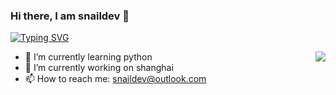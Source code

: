 ### Hi there, I am snaildev 👋
<a href="https://git.io/typing-svg"><img src="https://readme-typing-svg.demolab.com?font=Fira+Code&pause=1000&color=6DDCCF&background=FF52BC00&width=610&lines=coding+as+art.+keep+open+source,+enjoy+open+source." alt="Typing SVG" /></a>
  
<img align="right" src="https://github-readme-stats.vercel.app/api?username=snaildev&show_icons=true&icon_color=805AD5&text_color=718096&bg_color=ffffff&hide_title=true" />

- 🌱 I’m currently learning python
- 🔭 I’m currently working on shanghai
- 📫 How to reach me: snaildev@outlook.com

<!--
**lonnyzhang423/lonnyzhang423** is a ✨ _special_ ✨ repository because its `README.md` (this file) appears on your GitHub profile.

Here are some ideas to get you started:

- 🔭 I’m currently working on ...
- 🌱 I’m currently learning ...
- 👯 I’m looking to collaborate on ...
- 🤔 I’m looking for help with ...
- 💬 Ask me about ...
- 📫 How to reach me: ...
- 😄 Pronouns: ...
- ⚡ Fun fact: ...

![Github Stats](https://github-readme-stats.vercel.app/api?username=snaildev&show_icons=true&count_private=true&hide_title=true)
![Most Used Languages](https://github-readme-stats.vercel.app/api/top-langs/?username=snaildev&hide_title=true&layout=compact)
-->
